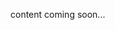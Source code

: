 <!-- <meta>
{
  "title": "CPU&Compute",
  "slug": "compute",
  "description": "CPU & Compute Technical Guides",
  "tag": ["Technical Guides", "Guides", "How To", "Self Hosted"],
  "seo-title": "Packet Bare Metal Cloud Docs - CPU & Compute Technical Guides",
  "seo-description": "CPU & Compute Technical Guides",
  "og-title": "Overview",
  "og-description": "CPU & Compute Technical Guides"
}
</meta> -->

content coming soon...
